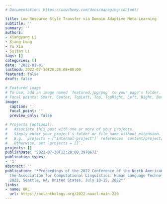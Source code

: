 ```yaml
---
# Documentation: https://wowchemy.com/docs/managing-content/

title: Low Resource Style Transfer via Domain Adaptive Meta Learning
subtitle: ''
summary: ''
authors:
- Xiangyang Li
- Xiang Long
- Yu Xia
- Sujian Li
tags: []
categories: []
date: '2022-01-01'
lastmod: 2022-07-30T20:28:08+08:00
featured: false
draft: false

# Featured image
# To use, add an image named `featured.jpg/png` to your page's folder.
# Focal points: Smart, Center, TopLeft, Top, TopRight, Left, Right, BottomLeft, Bottom, BottomRight.
image:
  caption: ''
  focal_point: ''
  preview_only: false

# Projects (optional).
#   Associate this post with one or more of your projects.
#   Simply enter your project's folder or file name without extension.
#   E.g. `projects = ["internal-project"]` references `content/project/deep-learning/index.md`.
#   Otherwise, set `projects = []`.
projects: []
publishDate: '2022-07-30T12:28:08.397067Z'
publication_types:
- '1'
abstract: ''
publication: '*Proceedings of the 2022 Conference of the North American Chapter of
  the Association for Computational Linguistics: Human Language Technologies, NAACL
  2022, Seattle, WA, United States, July 10-15, 2022*'
links:
- name: URL
  url: https://aclanthology.org/2022.naacl-main.220
---
```

